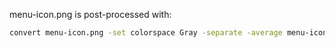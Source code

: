 menu-icon.png is post-processed with:

```bash
convert menu-icon.png -set colorspace Gray -separate -average menu-icon-grayscale.png
```
